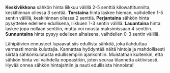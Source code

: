 **Keskiviikkona** sähkön hinta liikkuu välillä 2-5 senttiä kilowattitunnilta, keskihinnan ollessa 3 senttiä. **Torstaina** hinta laskee hieman, vaihdellen 1-5 sentin välillä, keskihinnan ollessa 2 senttiä. **Perjantaina** sähkön hinta pysyttelee edelleen edullisena, liikkuen 1-3 sentin välillä. **Lauantaina** hinta laskee jopa nollaan senttiin, mutta voi nousta maksimissaan 4 senttiin. **Sunnuntaina** hinta pysyy edelleen alhaisena, vaihdellen 0-3 sentin välillä. 

Lähipäivien ennusteet lupaavat siis edullista sähköä, joka ilahduttaa varmasti monia kuluttajia. Kannattaa hyödyntää näitä hintoja ja mahdollisesti siirtää sähkönkulutusta edullisempiin ajankohtiin. Muistathan kuitenkin, että sähkön hinta voi vaihdella nopeastikin, joten seuraa tilannetta aktiivisesti. Hyvää onnea sähkön hintajahtiin ja nauti edullisista hinnoista!